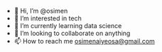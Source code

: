 - 👋 Hi, I’m @osimen
- 👀 I’m interested in tech
- 🌱 I’m currently learning data science
- 💞️ I’m looking to collaborate on anything
- 📫 How to reach me osimenaiyeosa@gmail.com

<!---
osimen/osimen is a ✨ special ✨ repository because its `README.md` (this file) appears on your GitHub profile.
You can click the Preview link to take a look at your changes.
--->

